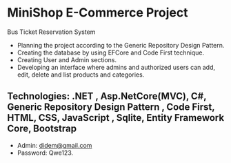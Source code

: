 # MiniShop E-Commerce Project
Bus Ticket Reservation System
- Planning the project according to the Generic Repository Design Pattern.
- Creating the database by using EFCore and Code First technique.
- Creating User and Admin sections.
- Developing an interface where admins and
authorized users can add, edit, delete and list
products and categories.

## Technologies:  .NET , Asp.NetCore(MVC), C#, Generic Repository Design Pattern , Code First, HTML, CSS, JavaScript , Sqlite, Entity Framework Core, Bootstrap

- Admin: didem@gmail.com
- Password: Qwe123.

